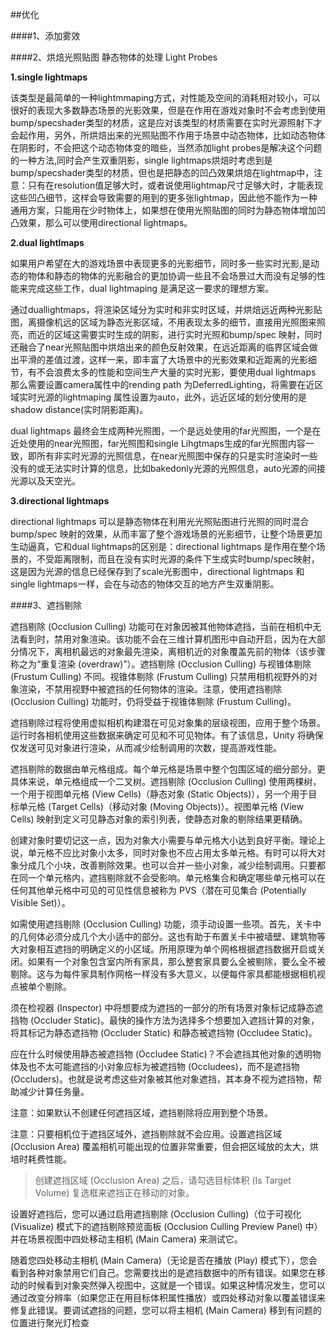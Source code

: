 ##优化

####1、添加雾效

####2、烘焙光照贴图
    静态物体的处理
    Light Probes

**1.single lightmaps**

该类型是最简单的一种lightmmaping方式，对性能及空间的消耗相对较小，可以很好的表现大多数静态场景的光影效果，但是在作用在游戏对象时不会考虑到使用bump/specshader类型的材质，这是应对该类型的材质需要在实时光源照射下才会起作用，另外，所烘焙出来的光照贴图不作用于场景中动态物体，比如动态物体在阴影时，不会把这个动态物体变的暗些，当然添加light probes是解决这个问题的一种方法,同时会产生双重阴影，single lightmaps烘焙时考虑到是bump/specshader类型的材质，但也是把静态的凹凸效果烘焙在lightmap中，注意：只有在resolution值足够大时，或者说使用lightmap尺寸足够大时，才能表现这些凹凸细节，这样会导致需要的用到的更多张lightmap，因此他不能作为一种通用方案，只能用在少时物体上，如果想在使用光照贴图的同时为静态物体增加凹凸效果，那么可以使用directional lightmaps。

**2.dual lightlmaps**

如果用户希望在大的游戏场景中表现更多的光影细节，同时多一些实时光影,是动态的物体和静态的物体的光影融合的更加协调一些且不会场景过大而没有足够的性能来完成这些工作，dual lightmaping 是满足这一要求的理想方案。

通过duallightmaps，将渲染区域分为实时和非实时区域，并烘焙远近两种光影贴图，离摄像机远的区域为静态光影区域，不用表现太多的细节，直接用光照图来照亮，而近的区域这需要实时生成的阴影，进行实时光照和bump/spec 映射，同时还融合了near光照贴图中烘焙出来的颜色反射效果，在远近距离的临界区域会做出平滑的差值过渡，这样一来，即丰富了大场景中的光影效果和近距离的光影细节，有不会浪费太多的性能和空间生产大量的实时光影，要使用dual lightmaps 那么需要设置camera属性中的rending path 为DeferredLighting，将需要在近区域实时光源的lightmaping 属性设置为auto，此外，远近区域的划分使用的是shadow distance(实时阴影距离)。

dual lightmaps 最终会生成两种光照图，一个是远处使用的far光照图，一个是在近处使用的near光照图，far光照图和single Lihgtmaps生成的far光照图内容一致，即所有非实时光源的光照信息，在near光照图中保存的只是实时渲染时一些没有的或无法实时计算的信息，比如bakedonly光源的光照信息，auto光源的间接光源以及天空光。

**3.directional  lightmaps**

directional lightmaps 可以是静态物体在利用光光照贴图进行光照的同时混合bump/spec 映射的效果，从而丰富了整个游戏场景的光影细节，让整个场景更加生动逼真，它和dual lightmaps的区别是：directional lightmaps 是作用在整个场景的，不受距离限制，而且在没有实时光源的条件下生成实时bump/spec映射，这是因为光源的信息已经保存到了scale光影图中，directional lightmaps 和single lightmaps一样，会在与动态的物体交互的地方产生双重阴影。


####3、遮挡剔除

遮挡剔除 (Occlusion Culling) 功能可在对象因被其他物体遮挡，当前在相机中无法看到时，禁用对象渲染。该功能不会在三维计算机图形中自动开启，因为在大部分情况下，离相机最远的对象最先渲染，离相机近的对象覆盖先前的物体（该步骤称之为“重复渲染 (overdraw)”）。遮挡剔除 (Occlusion Culling) 与视锥体剔除 (Frustum Culling) 不同。视锥体剔除 (Frustum Culling) 只禁用相机视野外的对象渲染，不禁用视野中被遮挡的任何物体的渲染。注意，使用遮挡剔除 (Occlusion Culling) 功能时，仍将受益于视锥体剔除 (Frustum Culling)。

遮挡剔除过程将使用虚拟相机构建潜在可见对象集的层级视图，应用于整个场景。运行时各相机使用这些数据来确定可见和不可见物体。有了该信息，Unity 将确保仅发送可见对象进行渲染，从而减少绘制调用的次数，提高游戏性能。

遮挡剔除的数据由单元格组成。每个单元格是场景中整个包围区域的细分部分。更具体来说，单元格组成一个二叉树。遮挡剔除 (Occlusion Culling) 使用两棵树，一个用于视图单元格 (View Cells)（静态对象 (Static Objects)），另一个用于目标单元格 (Target Cells)（移动对象 (Moving Objects)）。视图单元格 (View Cells) 映射到定义可见静态对象的索引列表，使静态对象的剔除结果更精确。

创建对象时要切记这一点，因为对象大小需要与单元格大小达到良好平衡。理论上说，单元格不应比对象小太多，同时对象也不应占用太多单元格。有时可以将大对象分成几个小块，改善剔除效果。也可以合并一些小对象，减少绘制调用。只要都在同一个单元格内，遮挡剔除就不会受影响。单元格集合和确定哪些单元格可以在任何其他单元格中可见的可见性信息被称为 PVS（潜在可见集合 (Potentially Visible Set)）。

如需使用遮挡剔除 (Occlusion Culling) 功能，须手动设置一些项。首先，关卡中的几何体必须分成几个大小适中的部分。这也有助于布置关卡中被墙壁、建筑物等大对象相互遮挡的明确定义的小区域。所用原理为单个网格根据遮挡数据开启或关闭。如果有一个对象包含室内所有家具，那么整套家具要么全被剔除，要么全不被剔除。这与为每件家具制作网格一样没有多大意义，以便每件家具都能根据相机视点被单个剔除。

须在检视器 (Inspector) 中将想要成为遮挡的一部分的所有场景对象标记成静态遮挡物 (Occluder Static)。最快的操作方法为选择多个想要加入遮挡计算的对象，将其标记为静态遮挡物 (Occluder Static) 和静态被遮挡物 (Occludee Static)。

应在什么时候使用静态被遮挡物 (Occludee Static)？不会遮挡其他对象的透明物体及也不太可能遮挡的小对象应标为被遮挡物 (Occludees)，而不是遮挡物 (Occluders)。也就是说考虑这些对象被其他对象遮挡，其本身不视为遮挡物，帮助减少计算任务量。

注意：如果默认不创建任何遮挡区域，遮挡剔除将应用到整个场景。

注意：只要相机位于遮挡区域外，遮挡剔除就不会应用。设置遮挡区域 (Occlusion Area) 覆盖相机可能出现的位置非常重要，但会把区域放的太大，烘培时耗费性能。

>创建遮挡区域 (Occlusion Area) 之后，请勾选目标体积 (Is Target Volume) 复选框来遮挡正在移动的对象。

设置好遮挡后，您可以通过启用遮挡剔除 (Occlusion Culling)（位于可视化 (Visualize) 模式下的遮挡剔除预览面板 (Occlusion Culling Preview Panel) 中）并在场景视图中四处移动主相机 (Main Camera) 来测试它。

随着您四处移动主相机 (Main Camera)（无论是否在播放 (Play) 模式下），您会看到各种对象禁用它们自己。您需要找出的是遮挡数据中的所有错误。如果您在移动的时候看到对象突然弹入视图中，这就是一个错误。如果这种情况发生，您可以通过改变分辨率（如果您正在用目标体积属性播放）或四处移动对象以覆盖错误来修复此错误。要调试遮挡的问题，您可以将主相机 (Main Camera) 移到有问题的位置进行聚光灯检查